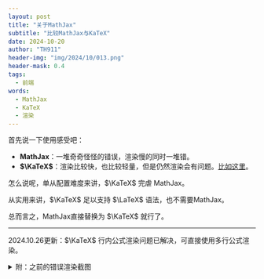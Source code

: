 ```yaml
---
layout: post
title: "关于MathJax"
subtitle: "比较MathJax与KaTeX"
date: 2024-10-20
author: "TH911"
header-img: "img/2024/10/013.png"
header-mask: 0.4
tags:
  - 前端
words:
  - MathJax
  - KaTeX
  - 渲染
---
```


首先说一下使用感受吧：

* **MathJax**：一堆奇奇怪怪的错误，渲染慢的同时一堆错。
* **$\KaTeX$**：渲染比较快，也比较轻量，但是仍然渲染会有问题。[比如这里](/2024/10/13/1/#3%E5%89%8D%E7%BC%80%E5%92%8C%E5%B7%AE%E5%88%86%E4%BC%98%E5%8C%96)。

怎么说呢，单从配置难度来讲，$\KaTeX$ 完虐 MathJax。

从实用来讲，$\KaTeX$ 足以支持 $\LaTeX$ 语法，也不需要MathJax。

总而言之，MathJax直接替换为 $\KaTeX$ 就行了。

***

2024.10.26更新：$\KaTeX$ 行内公式渲染问题已解决，可直接使用多行公式渲染。

<details class="info">
    <summary>附：之前的错误渲染截图</summary>
	<img src="/img/2024/10/025.png">
</details>